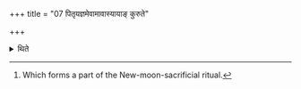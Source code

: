 +++
title = "07 पितृयज्ञमेवामावास्यायाङ् कुरुते"

+++

<details><summary>थिते</summary>

7. (In this case) he performs the Pitr̥yajña only on the New-moon-day.[^1]  

[^1]: Which forms a part of the New-moon-sacrificial ritual.
</details>
